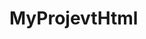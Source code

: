 # MyProjevtHtml
<!DOCTYPE html>
<html lang="en">
    <head>
        <meta charset="utf-8">
        <title>GoogMy</title>
        <link rel="stylesheet" href="googlef.css" />
        <style>

        </style>            
    </head>
    <body>
       <div class="start">
           <div class="start1">
            <a href="https://mail.google.com/mail/u/0/?ogbl#inbox">Cmail</a>
       </div> 
       <div class="start2">
           <a href="https://www.google.ps/imghp?hl=en&authuser=0&ogbl">Images</a>
       </div>
       <div class="start3">
        <a href="https://about.google/intl/en/products/"><img src="app.jpg"></a>

       </div>
    </div>
    <div class="min">
        <div class="min1">
            <img src="google.png" width="340px" height="150px">
        </div>
        <div >
            <input type="text" class="min2">
            <img class="mick" src="mick.jpg" title="search by Voise">
            <img class="search" src="serach.JPG">
        </div>
        <div class="min3">
            <button>Google Search</button>
            <button >I'm Feeling Lucky</button>
        </div>
        <div class="secand">Google offered in:<a href="https://www.google.com/">العربية</a></div>
    </div>
    <div class="last">
        <div class="last1">Palestine</div>
        <div class="last2"> 
            <ul>
                    <li><a href="https://about.google/?utm_source=google-PS&utm_medium=referral&utm_campaign=hp-footer&fg=1">About</a></li>
                    <li><a href="https://ads.google.com/intl/en_ps/home/?subid=ww-ww-et-g-awa-a-g_hpafoot1_1!o2&utm_source=google.com&utm_medium=referral&utm_campaign=google_hpafooter&fg=1">Advertising</a></li>
                    <li><a href="https://www.google.com/services/?subid=ww-ww-et-g-awa-a-g_hpbfoot1_1!o2&utm_source=google.com&utm_medium=referral&utm_campaign=google_hpbfooter&fg=1#?modal_active=none">Business</a></li>
                    <li><a href="https://www.google.com/search/howsearchworks/?fg=1">How Search works</a></li>
                    
                </ul>
            </div>
            <div class="last3">
                <ul>
                    <li><a href="https://policies.google.com/privacy?hl=en-PS&fg=1">Privacy</a></li>
                    <li><a href="https://policies.google.com/terms?hl=en-PS&fg=1">Terms</a></li>
                    <li><a href="">Settings</a></li>
                </ul>
            </div>
    </div>
    </body>
        
</html>
